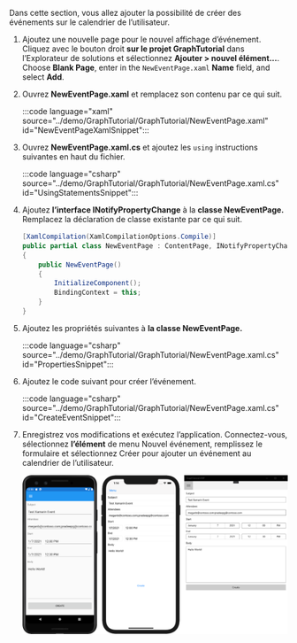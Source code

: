 <!-- markdownlint-disable MD002 MD041 -->

Dans cette section, vous allez ajouter la possibilité de créer des événements sur le calendrier de l’utilisateur.

1. Ajoutez une nouvelle page pour le nouvel affichage d’événement. Cliquez avec le bouton droit **sur le projet GraphTutorial** dans l’Explorateur de solutions et sélectionnez **Ajouter > nouvel élément...**. Choose **Blank Page**, enter in the `NewEventPage.xaml` **Name** field, and select **Add**.

1. Ouvrez **NewEventPage.xaml** et remplacez son contenu par ce qui suit.

    :::code language="xaml" source="../demo/GraphTutorial/GraphTutorial/NewEventPage.xaml" id="NewEventPageXamlSnippet":::

1. Ouvrez **NewEventPage.xaml.cs** et ajoutez les `using` instructions suivantes en haut du fichier.

    :::code language="csharp" source="../demo/GraphTutorial/GraphTutorial/NewEventPage.xaml.cs" id="UsingStatementsSnippet":::

1. Ajoutez **l’interface INotifyPropertyChange** à la **classe NewEventPage.** Remplacez la déclaration de classe existante par ce qui suit.

    ```csharp
    [XamlCompilation(XamlCompilationOptions.Compile)]
    public partial class NewEventPage : ContentPage, INotifyPropertyChanged
    {
        public NewEventPage()
        {
            InitializeComponent();
            BindingContext = this;
        }
    }
    ```

1. Ajoutez les propriétés suivantes à **la classe NewEventPage.**

    :::code language="csharp" source="../demo/GraphTutorial/GraphTutorial/NewEventPage.xaml.cs" id="PropertiesSnippet":::

1. Ajoutez le code suivant pour créer l’événement.

    :::code language="csharp" source="../demo/GraphTutorial/GraphTutorial/NewEventPage.xaml.cs" id="CreateEventSnippet":::

1. Enregistrez vos modifications et exécutez l’application. Connectez-vous, sélectionnez **l’élément** de menu  Nouvel événement, remplissez le formulaire et sélectionnez Créer pour ajouter un événement au calendrier de l’utilisateur.

    ![Capture d’écran de la nouvelle page d’événements](images/new-event-page.png)

